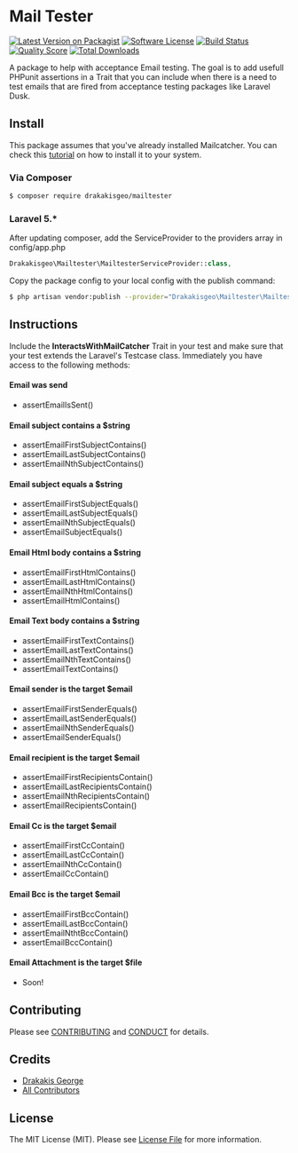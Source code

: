# Mail Tester

[![Latest Version on Packagist][ico-version]][link-packagist]
[![Software License][ico-license]](LICENSE.md)
[![Build Status][ico-travis]][link-travis]
[![Quality Score][ico-code-quality]][link-code-quality]
[![Total Downloads][ico-downloads]][link-downloads]


A package to help with acceptance Email testing. The goal is to add usefull PHPunit assertions in a Trait that you can include when there is a need to test emails that are fired from acceptance testing packages like Laravel Dusk.

## Install

This package assumes that you've already installed Mailcatcher. You can check this [tutorial]('https://serversforhackers.com/setting-up-mailcatcher') on how to install it to your system.

### Via Composer

``` bash
$ composer require drakakisgeo/mailtester
```

### Laravel 5.*
After updating composer, add the ServiceProvider to the providers array in config/app.php
``` php
Drakakisgeo\Mailtester\MailtesterServiceProvider::class,
```

Copy the package config to your local config with the publish command:

``` bash
$ php artisan vendor:publish --provider="Drakakisgeo\Mailtester\MailtesterServiceProvider"
```

## Instructions

Include the **InteractsWithMailCatcher** Trait in your test and make sure that your test extends the Laravel's Testcase class. Immediately you have access to the following methods:

#### Email was send
* assertEmailIsSent()

#### Email subject contains a $string
* assertEmailFirstSubjectContains()
* assertEmailLastSubjectContains()
* assertEmailNthSubjectContains()

#### Email subject equals a $string
* assertEmailFirstSubjectEquals()
* assertEmailLastSubjectEquals()
* assertEmailNthSubjectEquals()
* assertEmailSubjectEquals()

#### Email Html body contains a $string
* assertEmailFirstHtmlContains()
* assertEmailLastHtmlContains()
* assertEmailNthHtmlContains()
* assertEmailHtmlContains()

#### Email Text body contains a $string
* assertEmailFirstTextContains()
* assertEmailLastTextContains()
* assertEmailNthTextContains()
* assertEmailTextContains()

#### Email sender is the target $email
* assertEmailFirstSenderEquals()
* assertEmailLastSenderEquals()
* assertEmailNthSenderEquals()
* assertEmailSenderEquals()

#### Email recipient is the target $email
* assertEmailFirstRecipientsContain()
* assertEmailLastRecipientsContain()
* assertEmailNthRecipientsContain()
* assertEmailRecipientsContain()

#### Email Cc is the target $email
* assertEmailFirstCcContain()
* assertEmailLastCcContain()
* assertEmailNthCcContain()
* assertEmailCcContain()

#### Email Bcc is the target $email
* assertEmailFirstBccContain()
* assertEmailLastBccContain()
* assertEmailNthtBccContain()
* assertEmailBccContain()

#### Email Attachment is the target $file
* Soon!


## Contributing

Please see [CONTRIBUTING](CONTRIBUTING.md) and [CONDUCT](CONDUCT.md) for details.

## Credits

- [Drakakis George][link-author]
- [All Contributors][link-contributors]

## License

The MIT License (MIT). Please see [License File](LICENSE.md) for more information.

[ico-version]: https://img.shields.io/packagist/v/drakakisgeo/mailtester.svg?style=flat-square
[ico-license]: https://img.shields.io/badge/license-MIT-brightgreen.svg?style=flat-square
[ico-travis]: https://img.shields.io/travis/drakakisgeo/mailtester/master.svg?style=flat-square
[ico-scrutinizer]: https://img.shields.io/scrutinizer/coverage/g/drakakisgeo/mailtester.svg?style=flat-square
[ico-code-quality]: https://img.shields.io/scrutinizer/g/drakakisgeo/mailtester.svg?style=flat-square
[ico-downloads]: https://img.shields.io/packagist/dt/drakakisgeo/mailtester.svg?style=flat-square

[link-packagist]: https://packagist.org/packages/drakakisgeo/mailtester
[link-travis]: https://travis-ci.org/drakakisgeo/mailtester
[link-scrutinizer]: https://scrutinizer-ci.com/g/drakakisgeo/mailtester/code-structure
[link-code-quality]: https://scrutinizer-ci.com/g/drakakisgeo/mailtester
[link-downloads]: https://packagist.org/packages/drakakisgeo/mailtester
[link-author]: https://github.com/drakakisgeo
[link-contributors]: ../../contributors
